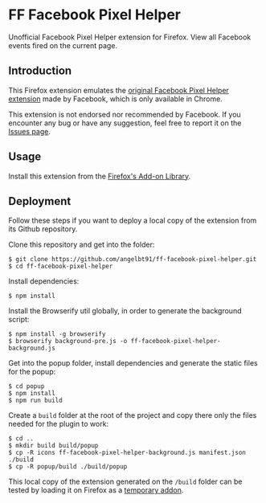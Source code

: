 # FF Facebook Pixel Helper

Unofficial Facebook Pixel Helper extension for Firefox. View all Facebook events fired on the current page.

## Introduction

This Firefox extension emulates the [original Facebook Pixel Helper extension](https://chrome.google.com/webstore/detail/facebook-pixel-helper/fdgfkebogiimcoedlicjlajpkdmockpc) made by Facebook, which is only available in Chrome.

This extension is not endorsed nor recommended by Facebook. If you encounter any bug or have any suggestion, feel free to report it on the [Issues page](https://github.com/angelbt91/ff-facebook-pixel-helper/issues). 

## Usage

Install this extension from the [Firefox's Add-on Library](https://addons.mozilla.org/en-US/firefox/addon/ff-facebook-pixel-helper/).

## Deployment

Follow these steps if you want to deploy a local copy of the extension from its Github repository.

Clone this repository and get into the folder:
```
$ git clone https://github.com/angelbt91/ff-facebook-pixel-helper.git
$ cd ff-facebook-pixel-helper
```


Install dependencies:

`$ npm install`

Install the Browserify util globally, in order to generate the background script:
```
$ npm install -g browserify
$ browserify background-pre.js -o ff-facebook-pixel-helper-background.js
```

Get into the popup folder, install dependencies and generate the static files for the popup:
``` 
$ cd popup
$ npm install
$ npm run build
```

Create a `build` folder at the root of the project and copy there only the files needed for the plugin to work:
```
$ cd ..
$ mkdir build build/popup
$ cp -R icons ff-facebook-pixel-helper-background.js manifest.json ./build
$ cp -R popup/build ./build/popup
```

This local copy of the extension generated on the `/build` folder can be tested by loading it on Firefox as a [temporary addon](https://extensionworkshop.com/documentation/develop/temporary-installation-in-firefox/).